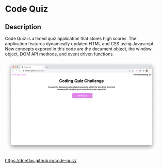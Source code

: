 # Code Quiz

## Description
Code Quiz is a timed quiz application that stores high scores. The application features dynamically updated HTML and CSS using Javascript. New concepts expored in this code are the document object, the window object, DOM API methods, and event driven functions.

![screenshot of code quiz application](./assets/images/screenshot.png)

https://dneflas.github.io/code-quiz/